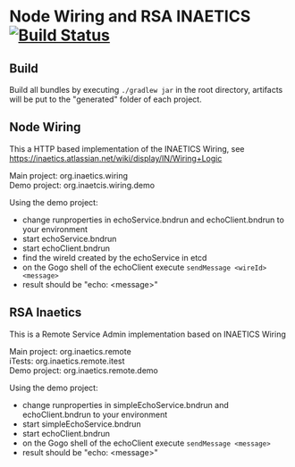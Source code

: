 # Node Wiring and RSA INAETICS [![Build Status](https://travis-ci.org/INAETICS/node-wiring-java.svg?branch=master)](https://travis-ci.org/INAETICS/node-wiring-java)

## Build

Build all bundles by executing `./gradlew jar` in the root directory, artifacts will be put to the "generated" folder of each project. 

## Node Wiring

This a HTTP based implementation of the INAETICS Wiring, see https://inaetics.atlassian.net/wiki/display/IN/Wiring+Logic

Main project: org.inaetics.wiring  
Demo project: org.inaetcis.wiring.demo

Using the demo project:

- change runproperties in echoService.bndrun and echoClient.bndrun to your environment
- start echoService.bndrun
- start echoClient.bndrun
- find the wireId created by the echoService in etcd
- on the Gogo shell of the echoClient execute `sendMessage <wireId> <message>`
- result should be "echo: &lt;message&gt;"

## RSA Inaetics

This is a Remote Service Admin implementation based on INAETICS Wiring

Main project: org.inaetics.remote  
iTests: org.inaetics.remote.itest  
Demo project: org.inaetics.remote.demo

Using the demo project:

- change runproperties in simpleEchoService.bndrun and echoClient.bndrun to your environment
- start simpleEchoService.bndrun
- start echoClient.bndrun
- on the Gogo shell of the echoClient execute `sendMessage <message>`
- result should be "echo: &lt;message&gt;"
